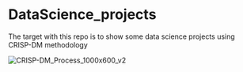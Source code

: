 # DataScience_projects

The target with this repo is to show some data science projects using CRISP-DM methodology 


![CRISP-DM_Process_1000x600_v2](https://user-images.githubusercontent.com/46608070/56775129-15cfa680-679c-11e9-9ab1-67d04cc091ab.jpg)
